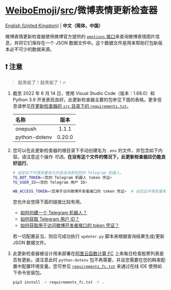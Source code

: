 # [WeiboEmoji](../../..)/[src](../)/微博表情更新检查器

[English (United Kingdom)](./README.md) | **中文（简体，中国）**

微博表情更新检查器使用微博官方提供的 [`emotions` 接口](https://open.weibo.com/wiki/2/emotions)来查询微博表情图片信息，并将它们保存在一个 JSON 数据文件中。这个数据文件是用来帮助打包新版本必不可少的数据来源。

## ❗ 注意

> 敲黑板了！敲黑板了！🔥

1. 截至 2022 年 6 月 14 日，使用 Visual Studio Code（版本：1.68.0）和 Python 3.9 开发表现良好。此更新检查器主要的包参见下面的表格。更多信息请参见[在更新检查器的 `src` 目录下的 `requirements.txt`](./src/requirements.txt)。

   | 名称          |  版本  |
   | :------------ | :----: |
   | onepush       | 1.1.1  |
   | python-dotenv | 0.20.0 |

2. 您可以在此更新检查器的根目录下手动创建名为 `.env` 的文件，并包含如下内容。请注意这个操作 _可选_。**在没有这个文件的情况下，此更新检查器应仍能良好运行**。

   ```sh
   # 设定如下环境变量来允许发送消息到您的 Telegram 机器人。
   TG_BOT_TOKEN=<您的 Telegram 机器人 token 凭证>
   TG_USER_ID=<您的 Telegram 用户 ID>

   WB_ACCESS_TOKEN=<您用于访问微博开发者接口的 token 凭证>  # 设定此环境变量来允许通过微博的接口查询数据。
   ```

   您也许会觉得下面的链接比较有用。

   - [如何创建一个 Telegram 机器人？](https://core.telegram.org/bots#3-how-do-i-create-a-bot)
   - [如何获取 Telegram 用户 ID？](https://bigone.zendesk.com/hc/en-us/articles/360008014894-How-to-get-the-Telegram-user-ID-)
   - [如何获取用于访问微博开发者接口的 token 凭证？](https://open.weibo.com/wiki/%E6%8E%88%E6%9D%83%E6%9C%BA%E5%88%B6)

   若一切配置妥当，则应可成功执行 `updater.py` 脚本来根据查询结果生成/更新 JSON 数据文件。

3. 此更新检查器被设计用来部署在[阿里云函数计算 FC](https://www.aliyun.com/product/fc) 上来每日检查股票列表是否有更新。请注意此时 `python-dotenv` 包不再需要，并且您需要在您的韩束配置中配置环境变量。您可参见 [`requirements_fc.txt`](./requirements_fc.txt) 来通过在线 IDE 使用如下命令安装包。

   ```sh
   pip3 install -r requirements_fc.txt -t .
   ```
